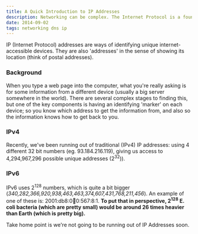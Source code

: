 ```yaml
---
title: A Quick Introduction to IP Addresses
description: Networking can be complex. The Internet Protocol is a foundational layer of how the internet works. It's worth vaguely understanding what's going on.
date: 2014-09-02
tags: networking dns ip
---
```


IP (Internet Protocol) addresses are ways of identifying unique internet-accessible devices. They are also 'addresses' in the sense of showing its location (think of postal addresses).

### Background

When you type a web page into the computer, what you're really asking is for some information from a different device (usually a big server somewhere in the world). There are several complex stages to finding this, but one of the key components is having an identifying 'marker' on each device; so you know which address to get the information from, and also so the information knows how to get back to you.

### IPv4

Recently, we've been running out of traditional (IPv4) IP addresses: using 4 different 32 bit numbers (eg. 93.184.216.119), giving us access to 4,294,967,296 possible unique addresses (2<sup>32</sup>)).

### IPv6

IPv6 uses 2<sup>128</sup> numbers, which is quite a bit bigger (_340,282,366,920,938,463,463,374,607,431,768,211,456_). An example of one of these is: 2001:db8:0:1234:0:567:8:1. **To put that in perspective, 2<sup>128</sup> E. coli bacteria (which are pretty small) would be around 26 times heavier than Earth (which is pretty big).**

Take home point is we're not going to be running out of IP Addresses soon.

